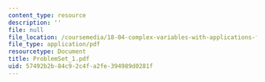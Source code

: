 ```yaml
---
content_type: resource
description: ''
file: null
file_location: /coursemedia/18-04-complex-variables-with-applications-fall-1999/57492b2b84c92c4fa2fe394989d0281f_ProblemSet_1.pdf
file_type: application/pdf
resourcetype: Document
title: ProblemSet_1.pdf
uid: 57492b2b-84c9-2c4f-a2fe-394989d0281f
---
```

